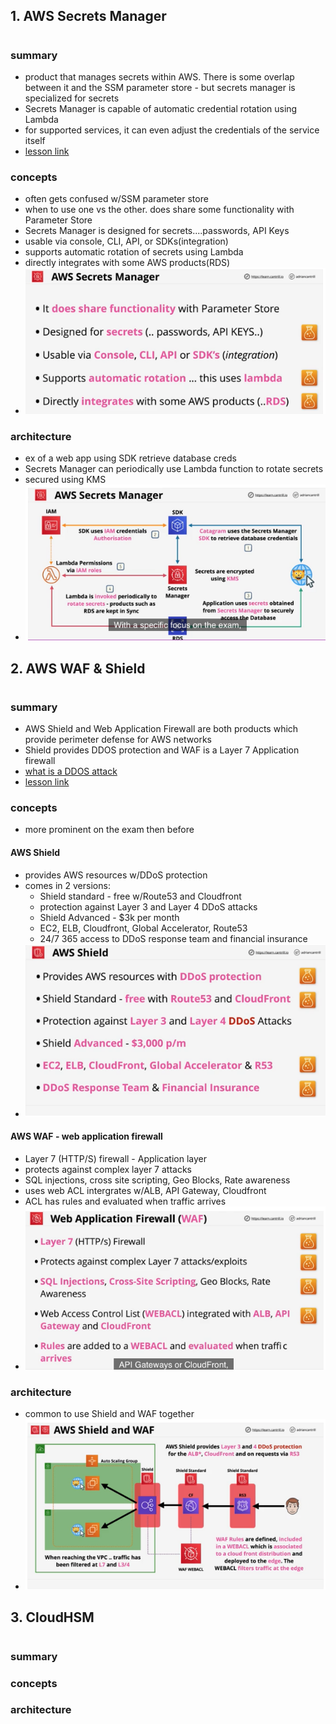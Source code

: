 ## 1. AWS Secrets Manager

#

### summary

- product that manages secrets within AWS. There is some overlap between it and the SSM parameter store - but secrets manager is specialized for secrets
- Secrets Manager is capable of automatic credential rotation using Lambda
- for supported services, it can even adjust the credentials of the service itself
- [lesson link](https://learn.cantrill.io/courses/730712/lectures/15793908)

### concepts

- often gets confused w/SSM parameter store
- when to use one vs the other. does share some functionality with Parameter Store
- Secrets Manager is designed for secrets....passwords, API Keys
- usable via console, CLI, API, or SDKs(integration)
- supports automatic rotation of secrets using Lambda
- directly integrates with some AWS products(RDS)
- ![Secrets Manager concepts](img/securitySMconcepts.png)

### architecture

- ex of a web app using SDK retrieve database creds
- Secrets Manager can periodically use Lambda function to rotate secrets
- secured using KMS
- ![Secrets Mgr arch example](img/securitySMarch.png)

## 2. AWS WAF & Shield

#

### summary

- AWS Shield and Web Application Firewall are both products which provide perimeter defense for AWS networks
- Shield provides DDOS protection and WAF is a Layer 7 Application firewall
- [what is a DDOS attack](https://www.cloudflare.com/en-au/learning/ddos/what-is-a-ddos-attack/)
- [lesson link](https://learn.cantrill.io/courses/730712/lectures/15792890)

### concepts

- more prominent on the exam then before

#### AWS Shield

- provides AWS resources w/DDoS protection
- comes in 2 versions:
  - Shield standard - free w/Route53 and Cloudfront
  - protection against Layer 3 and Layer 4 DDoS attacks
  - Shield Advanced - $3k per month
  - EC2, ELB, Cloudfront, Global Accelerator, Route53
  - 24/7 365 access to DDoS response team and financial insurance
- ![Shield concepts](img/securityShieldconcepts.png)

#### AWS WAF - web application firewall

- Layer 7 (HTTP/S) firewall - Application layer
- protects against complex layer 7 attacks
- SQL injections, cross site scripting, Geo Blocks, Rate awareness
- uses web ACL intergrates w/ALB, API Gateway, Cloudfront
- ACL has rules and evaluated when traffic arrives
- ![WAF concepts](img/securityWAFconcepts.png)

### architecture

- common to use Shield and WAF together
- ![WAF and Shield together in arch ex](img/securityShieldWAFarch.png)

## 3. CloudHSM

#

### summary

### concepts

### architecture
